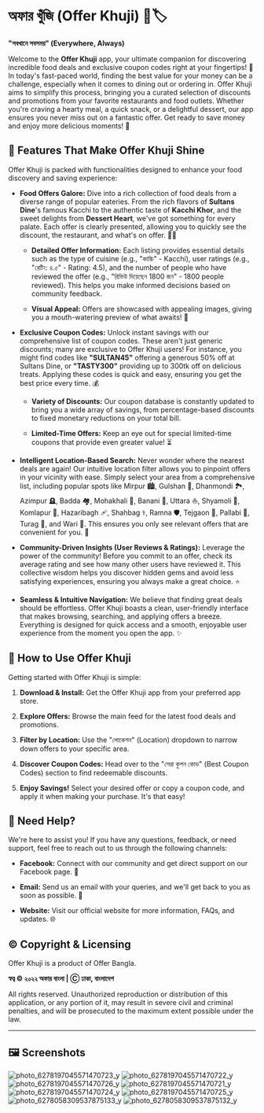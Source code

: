 # অফার খুঁজি (Offer Khuji) 🍔🏷️

**"সবখানে সবসময়" (Everywhere, Always)**

Welcome to the **Offer Khuji** app, your ultimate companion for discovering incredible food deals and exclusive coupon codes right at your fingertips! 🎉 In today's fast-paced world, finding the best value for your money can be a challenge, especially when it comes to dining out or ordering in. Offer Khuji aims to simplify this process, bringing you a curated selection of discounts and promotions from your favorite restaurants and food outlets. Whether you're craving a hearty meal, a quick snack, or a delightful dessert, our app ensures you never miss out on a fantastic offer. Get ready to save money and enjoy more delicious moments! 🥳

## 🌟 Features That Make Offer Khuji Shine

Offer Khuji is packed with functionalities designed to enhance your food discovery and saving experience:

* **Food Offers Galore:** Dive into a rich collection of food deals from a diverse range of popular eateries. From the rich flavors of **Sultans Dine**'s famous Kacchi to the authentic taste of **Kacchi Khor**, and the sweet delights from **Dessert Heart**, we've got something for every palate. Each offer is clearly presented, allowing you to quickly see the discount, the restaurant, and what's on offer. 🍲🍰

    * **Detailed Offer Information:** Each listing provides essential details such as the type of cuisine (e.g., "কাচ্চি" - Kacchi), user ratings (e.g., "রেটিং: ৪.৫" - Rating: 4.5), and the number of people who have reviewed the offer (e.g., "রিভিউ দিয়েছেন 1800 জন" - 1800 people reviewed). This helps you make informed decisions based on community feedback.

    * **Visual Appeal:** Offers are showcased with appealing images, giving you a mouth-watering preview of what awaits! 📸

* **Exclusive Coupon Codes:** Unlock instant savings with our comprehensive list of coupon codes. These aren't just generic discounts; many are exclusive to Offer Khuji users! For instance, you might find codes like **"SULTAN45"** offering a generous 50% off at Sultans Dine, or **"TASTY300"** providing up to 300tk off on delicious treats. Applying these codes is quick and easy, ensuring you get the best price every time. 💰

    * **Variety of Discounts:** Our coupon database is constantly updated to bring you a wide array of savings, from percentage-based discounts to fixed monetary reductions on your total bill.

    * **Limited-Time Offers:** Keep an eye out for special limited-time coupons that provide even greater value! ⏳

* **Intelligent Location-Based Search:** Never wonder where the nearest deals are again! Our intuitive location filter allows you to pinpoint offers in your vicinity with ease. Simply select your area from a comprehensive list, including popular spots like Mirpur 🏙️, Gulshan 🏢, Dhanmondi 🏞️, Azimpur 🪦, Badda 🏘️, Mohakhali 🕌, Banani 🍴, Uttara ⛵, Shyamoli 🚏, Komlapur 🚆, Hazaribagh 🩹, Shahbag ⚕️, Ramna 🛡️, Tejgaon 🌟, Pallabi 🌿, Turag 🌊, and Wari 🏡. This ensures you only see relevant offers that are convenient for you. 📍

* **Community-Driven Insights (User Reviews & Ratings):** Leverage the power of the community! Before you commit to an offer, check its average rating and see how many other users have reviewed it. This collective wisdom helps you discover hidden gems and avoid less satisfying experiences, ensuring you always make a great choice. ⭐

* **Seamless & Intuitive Navigation:** We believe that finding great deals should be effortless. Offer Khuji boasts a clean, user-friendly interface that makes browsing, searching, and applying offers a breeze. Everything is designed for quick access and a smooth, enjoyable user experience from the moment you open the app. ✨

## 🚀 How to Use Offer Khuji

Getting started with Offer Khuji is simple:

1.  **Download & Install:** Get the Offer Khuji app from your preferred app store.

2.  **Explore Offers:** Browse the main feed for the latest food deals and promotions.

3.  **Filter by Location:** Use the "লোকেশন" (Location) dropdown to narrow down offers to your specific area.

4.  **Discover Coupon Codes:** Head over to the "সেরা কুপন কোড" (Best Coupon Codes) section to find redeemable discounts.

5.  **Enjoy Savings!** Select your desired offer or copy a coupon code, and apply it when making your purchase. It's that easy!

## 🤝 Need Help?

We're here to assist you! If you have any questions, feedback, or need support, feel free to reach out to us through the following channels:

* **Facebook:** Connect with our community and get direct support on our Facebook page. 📘

* **Email:** Send us an email with your queries, and we'll get back to you as soon as possible. 📧

* **Website:** Visit our official website for more information, FAQs, and updates. 🌐

## © Copyright & Licensing

Offer Khuji is a product of Offer Bangla.

**স্বত্ব © ২০২২ অফার বাংলা | Ⓒ ঢাকা, বাংলাদেশ**

All rights reserved. Unauthorized reproduction or distribution of this application, or any portion of it, may result in severe civil and criminal penalties, and will be prosecuted to the maximum extent possible under the law.


---

## 🖼️ Screenshots
![photo_6278197045571470723_y](https://github.com/user-attachments/assets/f379397d-dc9f-4c2b-9350-98693f14ac04)
![photo_6278197045571470722_y](https://github.com/user-attachments/assets/c5dee3c8-4642-4cf2-a973-bbf918b15e57)
![photo_6278197045571470726_y](https://github.com/user-attachments/assets/2d5c322d-d40f-4394-a5e9-07ff3fe1f98b)
![photo_6278197045571470721_y](https://github.com/user-attachments/assets/6fd6ef86-f9ab-4fb7-87a8-c31cccc52afb)
![photo_6278197045571470724_y](https://github.com/user-attachments/assets/a0d5f877-1214-4d74-b9b3-d8d70dd93d2f)
![photo_6278197045571470725_y](https://github.com/user-attachments/assets/641b9913-24fe-4945-9ce7-90436faa5445)
![photo_6278058309537875133_y](https://github.com/user-attachments/assets/9fee9ecb-2632-41c4-b59e-c7703bd6f534)
![photo_6278058309537875132_y](https://github.com/user-attachments/assets/e3442a98-9900-4318-aad1-1469ab960c32)







